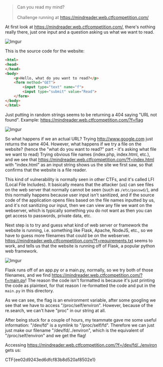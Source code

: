 >Can you read my mind?<br><br>Challenge running at https://mindreader.web.ctfcompetition.com/

At first look at https://mindreader.web.ctfcompetition.com/, there's nothing really there, just one input and a question asking us what we want to read.

![Imgur](http://i.imgur.com/ftlJy65.png)

This is the source code for the website:

```html
<html>
<head>
</head>
<body>
    <p>Hello, what do you want to read?</p>
    <form method="GET">
        <input type="text" name="f">
        <input type="submit" value="Read">
    </form>
</body>
</html>
```

Just putting in random strings seems to be returning a 404 saying "URL not found". Example: https://mindreader.web.ctfcompetition.com/?f=flag

![Imgur](http://i.imgur.com/fZf9BWR.png)

So what happens if we an actual URL? Trying http://www.google.com just returns the same 404. However, what happens if we try a file on the website? (hence the "what do you want to read?" part - it's asking what file we want to read) Trying obvious file names (index.php, index.html, etc.), and we see that https://mindreader.web.ctfcompetition.com/?f=index.html with "index.html" as an input string shows us the site we first saw, so that confirms that the website is a file reader. 

This kind of vulnerability is normally seen in other CTFs, and it's called LFI (Local File Includes). It basically means that the attacker (us) can see files on the web server that normally cannot be seen (such as `/etc/passwd/`), and this normally happens because user input isn't sanitized, and if the source code of the application opens files based on the file names inputted by us, and it's not sanitizing our input, then we can view any file we want on the webserver, which is typically something you do not want as then you can get access to passwords, private data, etc.

Next step is to try and guess what kind of web server or framework the website is running, i.e. something like Flask, Apache, NodeJS, etc., so we have to guess more filenames that could be on the webserver. https://mindreader.web.ctfcompetition.com/?f=requirements.txt seems to work, and tells us that the website is running off of Flask, a popular python web framework. 

![Imgur](http://i.imgur.com/Vof1bja.png)

Flask runs off of an app.py or a main.py, normally, so we try both of those filenames, and we find https://mindreader.web.ctfcompetition.com/?f=main.py! The reason the code isn't formatted is because it's just printing the code as plaintext, for that reason I re-formatted the code and put in the `main.py` in this directory.

As we can see, the flag is an environment variable, after some googling we see that we have to access "/proc/self/environ". However, because of the re.search, we can't have "proc" in our string at all.

After being stuck for a couple of hours, my teammate gave me some useful information: "/dev/fd" is a symlink to "/proc/self/fd". Therefore we can just just make our filename "/dev/fd/../environ", which is the equivalent of "/proc/self/environ" and we get the flag!

Accessing https://mindreader.web.ctfcompetition.com/?f=/dev/fd/../environ gets us:

CTF{ee02d9243ed6dfcf83b8d520af8502e1}
